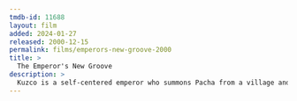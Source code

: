 ```yaml
---
tmdb-id: 11688
layout: film
added: 2024-01-27
released: 2000-12-15
permalink: films/emperors-new-groove-2000
title: >
  The Emperor's New Groove
description: >
  Kuzco is a self-centered emperor who summons Pacha from a village and to tell him that his home will be destroyed to make room for Kuzco's new summer home. Kuzco's advisor, Yzma, tries to poison Kuzco and accidentally turns him into a llama, who accidentally ends up in Pacha's village. Pacha offers to help Kuzco if he doesn't destroy his house, and so they form an unlikely partnership.
---
```

